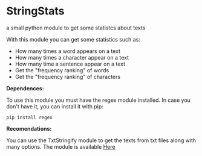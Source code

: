 # StringStats
a small python module to get some statistcs about texts

With this module you can get some statistics such as:

- How many times a word appears on a text
- How many times a character appear on a text
- How many time a sentence appear on a text
- Get the "frequency ranking" of words
- Get the "frequency ranking" of characters

**Dependences:**

To use this module you must have the regex module installed. In case you don't have it, you can install it with pip:

```
pip install regex

```

**Recomendations:**


You can use the TxtStringify module to get the texts from txt files along with many options. The module is available [Here](https://github.com/rodrigogomesrc/TxtStringify)


